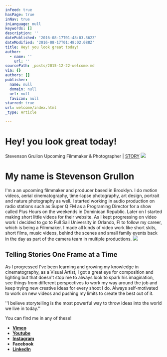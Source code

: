 ```yaml
---
inFeed: true
hasPage: true
inNav: true
inLanguage: null
keywords: []
description: ''
datePublished: '2016-08-17T01:48:03.362Z'
dateModified: '2016-08-17T01:48:02.088Z'
title: Hey! you look great today!
author:
  - name: ''
    url: ''
sourcePath: _posts/2015-12-22-welcome.md
via: {}
authors: []
publisher:
  name: null
  domain: null
  url: null
  favicon: null
starred: true
url: welcome/index.html
_type: Article

---
```

# Hey! you look great today!

Stevenson Grullon Upcoming Filmmaker & Photographer | [STORY][0]
![](https://s3-us-west-2.amazonaws.com/the-grid-img/p/7fbfe335d21529987fa802fcaf1b49c08dd761b9.jpg)

# My name is Stevenson Grullon

I'm a an upcoming filmmaker and producer based in Brooklyn. I do motion videos, aerial cinematography, time-lapse photography, art design, portrait and nature photography as well. I started working in audio production on radio stations such as Super Q FM as a Programing Director for a show called Plus Hours on the weekends in Dominican Republic. Later on I started making short little videos for their website. As I kept progressing on video work I decided to go to Full Sail University in Orlando, Fl to follow my career, which is being a Filmmaker. I made all kinds of video work like short skits, short films, music videos, behind the scenes and small family events back in the day as part of the camera team in multiple productions. ![](https://imgflo.herokuapp.com/graph/vahj1ThiexotieMo/defccb4d7288f7223ae86a17f791f071/passthrough.png?height=497&input=https%3A%2F%2Fthe-grid-user-content.s3-us-west-2.amazonaws.com%2F5cfceee4-f761-4c07-a5da-1f6145bb8903.png&width=750)

## Telling Stories One Frame at a Time

As I progressed I've been learning and growing my knowledge in cinematography, as a Visual Artist, I got a great eye for composition and lighting but that doesn't stop me to always look to spark his imagination, see things from different perspectives to work my way around the job and keep trying new creative ideas for every shoot I do. Always self-motivated to work on new videos and pushing my limits to create the best out of it. 

''I believe storytelling is the most powerful way to throw ideas into the world we live in today.'' 

You can find me in any of these!

* **[Vimeo][1]**
* **[Youtube][2]**
* **[Instagram][3]**
* **Facebook**
* **[LinkedIn][4]**

[0]: https://thegrid.ai/stevenoiz/welcome/
[1]: https://vimeo.com/stevenoiz
[2]: https://www.youtube.com/user/Stevenoiz
[3]: https://www.instagram.com/seamlesslight
[4]: https://www.linkedin.com/in/stevensongrullon